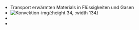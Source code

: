 - Transport erwärmten Materials in Flüssigkeiten und Gasen
- ![Konvektion-img](https://www.google.com/url?sa=i&url=https%3A%2F%2Fwww.sofatutor.ch%2Fphysik%2Fvideos%2Fwaermestroemung-konvektion&psig=AOvVaw1LWO7SyBir5X6SOu4KY9Lb&ust=1713709408306000&source=images&cd=vfe&opi=89978449&ved=0CBIQjRxqFwoTCNiGjZb_0IUDFQAAAAAdAAAAABAU){:height 34, :width 134}
-
-